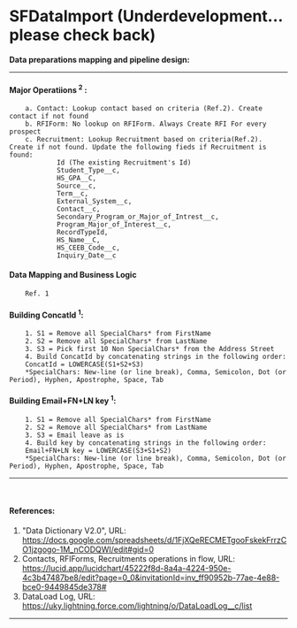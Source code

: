 # SFDataImport (Underdevelopment... please check back)


<b>Data preparations mapping and pipeline design:</b>
<hr />

#### Major Operatiions <sup>2</sup> :
        a. Contact: Lookup contact based on criteria (Ref.2). Create contact if not found
        b. RFIForm: No lookup on RFIForm. Always Create RFI For every prospect
        c. Recruitment: Lookup Recruitment based on criteria(Ref.2). Create if not found. Update the following fieds if Recruitment is found:
                Id (The existing Recruitment's Id)
                Student_Type__c,
                HS_GPA__C,
                Source__c,
                Term__c,
                External_System__c,
                Contact__c,
                Secondary_Program_or_Major_of_Intrest__c,
                Program_Major_of_Interest__c,
                RecordTypeId,
                HS_Name__C,
                HS_CEEB_Code__c,
                Inquiry_Date__c

#### Data Mapping and Business Logic
        Ref. 1

#### Building ConcatId <sup>1</sup>:
        1. S1 = Remove all SpecialChars* from FirstName
        2. S2 = Remove all SpecialChars* from LastName
        3. S3 = Pick first 10 Non SpecialChars* from the Address Street
        4. Build ConcatId by concatenating strings in the following order:
        ConcatId = LOWERCASE(S1+S2+S3)
        *SpecialChars: New-line (or line break), Comma, Semicolon, Dot (or Period), Hyphen, Apostrophe, Space, Tab
        
#### Building Email+FN+LN key <sup>1</sup>:
        1. S1 = Remove all SpecialChars* from FirstName
        2. S2 = Remove all SpecialChars* from LastName
        3. S3 = Email leave as is
        4. Build key by concatenating strings in the following order:
        Email+FN+LN key = LOWERCASE(S3+S1+S2)
        *SpecialChars: New-line (or line break), Comma, Semicolon, Dot (or Period), Hyphen, Apostrophe, Space, Tab
<hr /><br />

#### References:
1. "Data Dictionary V2.0", URL: https://docs.google.com/spreadsheets/d/1FjXQeRECMETgooFskekFrrzCO1jzgogo-1M_nCODQWI/edit#gid=0
2. Contacts, RFIForms, Recruitments operations in flow, URL: https://lucid.app/lucidchart/45222f8d-8a4a-4224-950e-4c3b47487be8/edit?page=0_0&invitationId=inv_ff90952b-77ae-4e88-bce0-9449845de378#
3. DataLoad Log, URL: https://uky.lightning.force.com/lightning/o/DataLoadLog__c/list

<hr />
